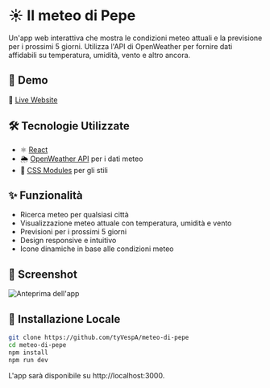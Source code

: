 # ☀️ Il meteo di Pepe

Un'app web interattiva che mostra le condizioni meteo attuali e la previsione per i prossimi 5 giorni. Utilizza l'API di OpenWeather per fornire dati affidabili su temperatura, umidità, vento e altro ancora.

## 🚀 Demo

🔗 [Live Website](https://weather-page-nu.vercel.app/)

## 🛠 Tecnologie Utilizzate

- ⚛️ [React](https://react.dev/)
- 🌦️ [OpenWeather API](https://openweathermap.org/api) per i dati meteo
- 🎨 [CSS Modules](https://github.com/css-modules/css-modules) per gli stili

## ✨ Funzionalità

- Ricerca meteo per qualsiasi città
- Visualizzazione meteo attuale con temperatura, umidità e vento
- Previsioni per i prossimi 5 giorni
- Design responsive e intuitivo
- Icone dinamiche in base alle condizioni meteo

## 📸 Screenshot

![Anteprima dell'app](https://www.marcomigliavacca.it/_next/image?url=%2Fimages%2FprojectsImages%2FmeteoThumbnail.jpg&w=640&q=75)


## 🔧 Installazione Locale

```bash
git clone https://github.com/tyVespA/meteo-di-pepe
cd meteo-di-pepe
npm install
npm run dev
```

L'app sarà disponibile su http://localhost:3000.
